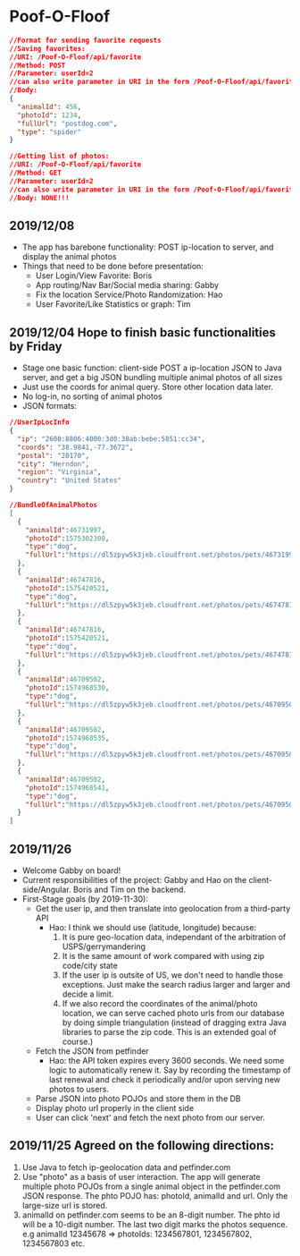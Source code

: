 # Poof-O-Floof
```json
//Format for sending favorite requests
//Saving favorites:
//URI: /Poof-O-Floof/api/favorite
//Method: POST
//Parameter: userId=2
//can also write parameter in URI in the form /Poof-O-Floof/api/favorite?userId=2
//Body:
{ 
  "animalId": 456,
  "photoId": 1234,
  "fullUrl": "postdog.com",
  "type": "spider"
}

//Getting list of photos:
//URI: /Poof-O-Floof/api/favorite
//Method: GET
//Parameter: userId=2
//can also write parameter in URI in the form /Poof-O-Floof/api/favorite?userId=2
//Body: NONE!!!
```
## 2019/12/08
* The app has barebone functionality: POST ip-location to server, and display the animal photos
* Things that need to be done before presentation:
  * User Login/View Favorite: Boris
  * App routing/Nav Bar/Social media sharing: Gabby
  * Fix the location Service/Photo Randomization: Hao
  * User Favorite/Like Statistics or graph: Tim

## 2019/12/04 Hope to finish basic functionalities by Friday
* Stage one basic function: client-side POST a ip-location JSON to Java server, and get a big JSON bundling multiple animal photos of all sizes 
* Just use the coords for animal query. Store other location data later.
* No log-in, no sorting of animal photos 
* JSON formats:
```json 
//UserIpLocInfo
{ 
  "ip": "2600:8806:4000:3d0:38ab:bebe:5851:cc34",
  "coords": "38.9841,-77.3672",
  "postal": "20170",
  "city": "Herndon",
  "region": "Virginia",
  "country": "United States" 
}

//BundleOfAnimalPhotos
[
  {
    "animalId":46731997,
    "photoId":1575302300,
    "type":"dog",
    "fullUrl":"https://dl5zpyw5k3jeb.cloudfront.net/photos/pets/46731997/1/?bust=1575302300"
  },
  {
    "animalId":46747816,
    "photoId":1575420521,
    "type":"dog",
    "fullUrl":"https://dl5zpyw5k3jeb.cloudfront.net/photos/pets/46747816/2/?bust=1575420522"
  },
  {
    "animalId":46747816,
    "photoId":1575420521,
    "type":"dog",
    "fullUrl":"https://dl5zpyw5k3jeb.cloudfront.net/photos/pets/46747816/2/?bust=1575420522"
  },
  {
    "animalId":46709502,
    "photoId":1574968530,
    "type":"dog",
    "fullUrl":"https://dl5zpyw5k3jeb.cloudfront.net/photos/pets/46709502/1/?bust=1574968530"
  },
  {
    "animalId":46709502,
    "photoId":1574968535,
    "type":"dog",
    "fullUrl":"https://dl5zpyw5k3jeb.cloudfront.net/photos/pets/46709502/2/?bust=1574968535"
  },
  {
    "animalId":46709502,
    "photoId":1574968541,
    "type":"dog",
    "fullUrl":"https://dl5zpyw5k3jeb.cloudfront.net/photos/pets/46709502/3/?bust=1574968541"
  }
]
```
## 2019/11/26
* Welcome Gabby on board!
* Current responsibilities of the project: Gabby and Hao on the client-side/Angular. Boris and Tim on the backend.
* First-Stage goals (by 2019-11-30):
  * Get the user ip, and then translate into geolocation from a third-party API
    * Hao: I think we should use (latitude, longitude) because:
      1. It is pure geo-location data, independant of the arbitration of USPS/gerrymandering
      2. It is the same amount of work compared with using zip code/city state
      3. If the user ip is outsite of US, we don't need to handle those exceptions. Just make the search radius larger and larger and decide a limit.
      4. If we also record the coordinates of the animal/photo location, we can serve cached photo urls from our database by doing simple triangulation (instead of dragging extra Java libraries to parse the zip code. This is an extended goal of course.)
  * Fetch the JSON from petfinder
    * Hao: the API token expires every 3600 seconds. We need some logic to automatically renew it. Say by recording the timestamp of last renewal and check it periodically and/or upon serving new photos to users. 
  * Parse JSON into photo POJOs and store them in the DB
  * Display photo url properly in the client side
  * User can click 'next' and fetch the next photo from our server.
## 2019/11/25 Agreed on the following directions:
1. Use Java to fetch ip-geolocation data and petfinder.com
2. Use "photo" as a basis of user interaction. The app will generate multiple photo POJOs from a single animal object in the petfinder.com JSON response. The phto POJO has: photoId, animalId and url. Only the large-size url is stored.
3. animalId on petfinder.com seems to be an 8-digit number. The phto id will be a 10-digit number. The last two digit marks the photos sequence. e.g animalId 12345678 => photoIds: 1234567801, 1234567802, 1234567803 etc.

